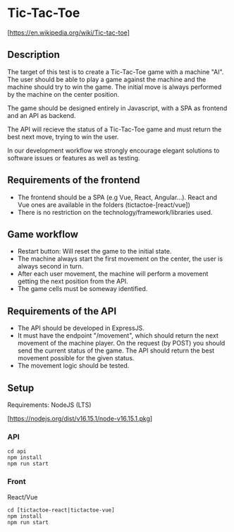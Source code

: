 # Tic-Tac-Toe

[https://en.wikipedia.org/wiki/Tic-tac-toe]

## Description

The target of this test is to create a Tic-Tac-Toe game with a machine "AI". The user should be able to play a game against the machine and
the machine should try to win the game. The initial move is always performed by the machine on the center position.

The game should be designed entirely in Javascript, with a SPA as frontend and an API as backend.

The API will recieve the status of a Tic-Tac-Toe game and must return the best next move, trying to win the user.

In our development workflow we strongly encourage elegant solutions to software issues or features as well as testing.

## Requirements of the frontend

- The frontend should be a SPA (e.g Vue, React, Angular…). React and Vue ones are available in the folders (tictactoe-[react/vue])
- There is no restriction on the technology/framework/libraries used.

## Game workflow

- Restart button: Will reset the game to the initial state.
- The machine always start the first movement on the center, the user is always second in turn.
- After each user movement, the machine will perform a movement getting the next position from the API. 
- The game cells must be someway identified.

## Requirements of the API

- The API should be developed in ExpressJS. 
- It must have the endpoint "/movement", which should return the next movement of the machine player. On the request (by POST) you should send the current status of the game. The API should return the best movement possible for the given status.
- The movement logic should be tested.

## Setup

Requirements: NodeJS (LTS)

[https://nodejs.org/dist/v16.15.1/node-v16.15.1.pkg]

### API

```
cd api
npm install
npm run start
```

### Front

React/Vue

```
cd [tictactoe-react|tictactoe-vue]
npm install
npm run start
```
